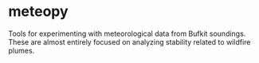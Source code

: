 # meteopy
Tools for experimenting with meteorological data from Bufkit soundings. These are almost entirely focused on analyzing stability related to wildfire plumes.
